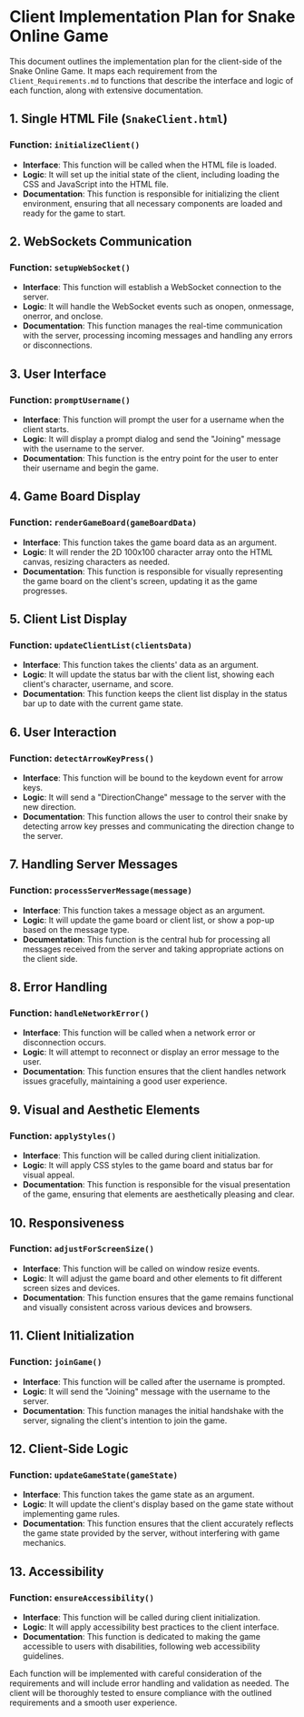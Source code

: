 # Client Implementation Plan for Snake Online Game

This document outlines the implementation plan for the client-side of the Snake Online Game. It maps each requirement from the `Client_Requirements.md` to functions that describe the interface and logic of each function, along with extensive documentation.

## 1. Single HTML File (`SnakeClient.html`)

### Function: `initializeClient()`
- **Interface**: This function will be called when the HTML file is loaded.
- **Logic**: It will set up the initial state of the client, including loading the CSS and JavaScript into the HTML file.
- **Documentation**: This function is responsible for initializing the client environment, ensuring that all necessary components are loaded and ready for the game to start.

## 2. WebSockets Communication

### Function: `setupWebSocket()`
- **Interface**: This function will establish a WebSocket connection to the server.
- **Logic**: It will handle the WebSocket events such as onopen, onmessage, onerror, and onclose.
- **Documentation**: This function manages the real-time communication with the server, processing incoming messages and handling any errors or disconnections.

## 3. User Interface

### Function: `promptUsername()`
- **Interface**: This function will prompt the user for a username when the client starts.
- **Logic**: It will display a prompt dialog and send the "Joining" message with the username to the server.
- **Documentation**: This function is the entry point for the user to enter their username and begin the game.

## 4. Game Board Display

### Function: `renderGameBoard(gameBoardData)`
- **Interface**: This function takes the game board data as an argument.
- **Logic**: It will render the 2D 100x100 character array onto the HTML canvas, resizing characters as needed.
- **Documentation**: This function is responsible for visually representing the game board on the client's screen, updating it as the game progresses.

## 5. Client List Display

### Function: `updateClientList(clientsData)`
- **Interface**: This function takes the clients' data as an argument.
- **Logic**: It will update the status bar with the client list, showing each client's character, username, and score.
- **Documentation**: This function keeps the client list display in the status bar up to date with the current game state.

## 6. User Interaction

### Function: `detectArrowKeyPress()`
- **Interface**: This function will be bound to the keydown event for arrow keys.
- **Logic**: It will send a "DirectionChange" message to the server with the new direction.
- **Documentation**: This function allows the user to control their snake by detecting arrow key presses and communicating the direction change to the server.

## 7. Handling Server Messages

### Function: `processServerMessage(message)`
- **Interface**: This function takes a message object as an argument.
- **Logic**: It will update the game board or client list, or show a pop-up based on the message type.
- **Documentation**: This function is the central hub for processing all messages received from the server and taking appropriate actions on the client side.

## 8. Error Handling

### Function: `handleNetworkError()`
- **Interface**: This function will be called when a network error or disconnection occurs.
- **Logic**: It will attempt to reconnect or display an error message to the user.
- **Documentation**: This function ensures that the client handles network issues gracefully, maintaining a good user experience.

## 9. Visual and Aesthetic Elements

### Function: `applyStyles()`
- **Interface**: This function will be called during client initialization.
- **Logic**: It will apply CSS styles to the game board and status bar for visual appeal.
- **Documentation**: This function is responsible for the visual presentation of the game, ensuring that elements are aesthetically pleasing and clear.

## 10. Responsiveness

### Function: `adjustForScreenSize()`
- **Interface**: This function will be called on window resize events.
- **Logic**: It will adjust the game board and other elements to fit different screen sizes and devices.
- **Documentation**: This function ensures that the game remains functional and visually consistent across various devices and browsers.

## 11. Client Initialization

### Function: `joinGame()`
- **Interface**: This function will be called after the username is prompted.
- **Logic**: It will send the "Joining" message with the username to the server.
- **Documentation**: This function manages the initial handshake with the server, signaling the client's intention to join the game.

## 12. Client-Side Logic

### Function: `updateGameState(gameState)`
- **Interface**: This function takes the game state as an argument.
- **Logic**: It will update the client's display based on the game state without implementing game rules.
- **Documentation**: This function ensures that the client accurately reflects the game state provided by the server, without interfering with game mechanics.

## 13. Accessibility

### Function: `ensureAccessibility()`
- **Interface**: This function will be called during client initialization.
- **Logic**: It will apply accessibility best practices to the client interface.
- **Documentation**: This function is dedicated to making the game accessible to users with disabilities, following web accessibility guidelines.

Each function will be implemented with careful consideration of the requirements and will include error handling and validation as needed. The client will be thoroughly tested to ensure compliance with the outlined requirements and a smooth user experience.
